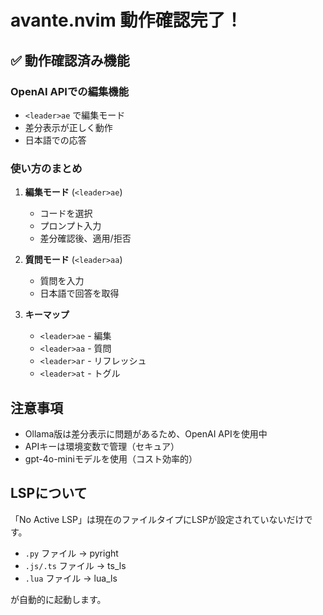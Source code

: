 # avante.nvim 動作確認完了！

## ✅ 動作確認済み機能

### OpenAI APIでの編集機能
- `<leader>ae` で編集モード
- 差分表示が正しく動作
- 日本語での応答

### 使い方のまとめ

1. **編集モード** (`<leader>ae`)
   - コードを選択
   - プロンプト入力
   - 差分確認後、適用/拒否

2. **質問モード** (`<leader>aa`)
   - 質問を入力
   - 日本語で回答を取得

3. **キーマップ**
   - `<leader>ae` - 編集
   - `<leader>aa` - 質問
   - `<leader>ar` - リフレッシュ
   - `<leader>at` - トグル

## 注意事項
- Ollama版は差分表示に問題があるため、OpenAI APIを使用中
- APIキーは環境変数で管理（セキュア）
- gpt-4o-miniモデルを使用（コスト効率的）

## LSPについて
「No Active LSP」は現在のファイルタイプにLSPが設定されていないだけです。
- `.py` ファイル → pyright
- `.js/.ts` ファイル → ts_ls
- `.lua` ファイル → lua_ls

が自動的に起動します。
